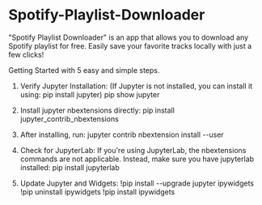 # Spotify-Playlist-Downloader
"Spotify Playlist Downloader" is an app that allows you to download any Spotify playlist for free. Easily save your favorite tracks locally with just a few clicks!


Getting Started with 5 easy and simple steps.

1. Verify Jupyter Installation: (If Jupyter is not installed, you can install it using:
pip install jupyter)
pip show jupyter


2. Install jupyter nbextensions directly:
pip install jupyter_contrib_nbextensions

4. After installing, run:
jupyter contrib nbextension install --user


4. Check for JupyterLab: If you're using JupyterLab, the nbextensions commands are not applicable. Instead, make sure you have jupyterlab installed:
pip install jupyterlab


5. Update Jupyter and Widgets:
!pip install --upgrade jupyter ipywidgets
!pip uninstall ipywidgets
!pip install ipywidgets
